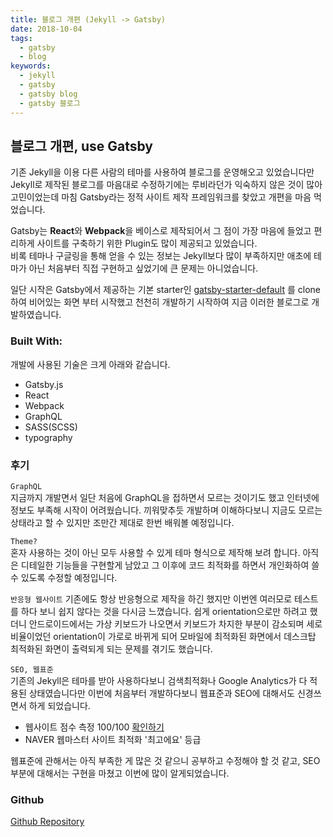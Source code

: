 ```yaml
---
title: 블로그 개편 (Jekyll -> Gatsby)
date: 2018-10-04
tags:
  - gatsby
  - blog
keywords:
  - jekyll
  - gatsby
  - gatsby blog
  - gatsby 블로그
---
```


## 블로그 개편, use Gatsby

기존 Jekyll을 이용 다른 사람의 테마를 사용하여 블로그를 운영해오고 있었습니다만  
Jekyll로 제작된 블로그를 마음대로 수정하기에는 루비라던가 익숙하지 않은 것이 많아 고민이었는데 마침 Gatsby라는 정적 사이트 제작 프레임워크를 찾았고 개편을 마음 먹었습니다.

Gatsby는 **React**와 **Webpack**을 베이스로 제작되어서 그 점이 가장 마음에 들었고 편리하게 사이트를 구축하기 위한 Plugin도 많이 제공되고 있었습니다.  
비록 테마나 구글링을 통해 얻을 수 있는 정보는 Jekyll보다 많이 부족하지만 애초에 테마가 아닌 처음부터 직접 구현하고 싶었기에 큰 문제는 아니었습니다.

일단 시작은 Gatsby에서 제공하는 기본 starter인 [gatsby-starter-default](http://gatsbyjs.github.io/gatsby-starter-default/)
를 clone하여 비어있는 화면 부터 시작했고 천천히 개발하기 시작하여 지금 이러한 블로그로 개발하였습니다.


### Built With:

개발에 사용된 기술은 크게 아래와 같습니다.

- Gatsby.js
- React
- Webpack
- GraphQL
- SASS(SCSS)
- typography

### 후기

`GraphQL`  
지금까지 개발면서 일단 처음에 GraphQL을 접하면서 모르는 것이기도 했고 인터넷에 정보도 부족해 시작이 어려웠습니다. 끼워맞추듯 개발하며 이해하다보니 지금도 모르는 상태라고 할 수 있지만 조만간 제대로 한번 배워볼 예정입니다.

`Theme?`  
혼자 사용하는 것이 아닌 모두 사용할 수 있게 테마 형식으로 제작해 보려 합니다. 아직은 디테일한 기능들을 구현할게 남았고 그 이후에 코드 최적화를 하면서 개인화하여 쓸 수 있도록 수정할 예정입니다.

`반응형 웹사이트`
기존에도 항상 반응형으로 제작을 하긴 했지만 이번엔 여러모로 테스트를 하다 보니 쉽지 않다는 것을 다시금 느꼈습니다. 쉽게 orientation으로만 하려고 했더니 안드로이드에서는 가상 키보드가 나오면서 키보드가 차지한 부분이 감소되며 세로 비율이었던 orientation이 가로로 바뀌게 되어 모바일에 최적화된 화면에서 데스크탑 최적화된 화면이 출력되게 되는 문제를 겪기도 했습니다.

`SEO, 웹표준`  
기존의 Jekyll은 테마를 받아 사용하다보니 검색최적화나 Google Analytics가 다 적용된 상태였습니다만 이번에 처음부터 개발하다보니 웹표준과 SEO에 대해서도 신경쓰면서 하게 되었습니다.  

- 웹사이트 점수 측정 100/100 [확인하기](https://website.grader.com/results/junhobaik.github.io)
- NAVER 웹마스터 사이트 최적화 '최고에요' 등급

웹표준에 관해서는 아직 부족한 게 많은 것 같으니 공부하고 수정해야 할 것 같고, SEO부분에 대해서는 구현을 마쳤고 이번에 많이 알게되었습니다.

### Github

[Github Repository](https://github.com/junhobaik/junhobaik.github.io)
